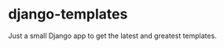 django-templates
================

Just a small Django app to get the latest and greatest templates.